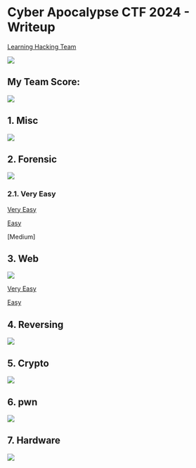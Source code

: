 # Cyber Apocalypse CTF 2024 -  Writeup
 
[Learning Hacking Team](https://ctf.hackthebox.com/team/overview/163443)

![](./Source/Image/TeamProfile.PNG)

## My Team Score:

![](./Source/Image/Result.PNG)

## 1. Misc

![](./Source/Image/1_Misc_.PNG)

## 2. Forensic

![](./Source/Image/2_Forenscis.PNG)

### 2.1. Very Easy
[Very Easy](https://github.com/DoNCCong/Cyber-Apocalypse-CTF-2024/tree/9ab7bd49df174b1e0f9c9368f6efbb6c9c3761b9/2.%20Forensics/1.%20Very%20Easy)

[Easy](https://github.com/DoNCCong/Cyber-Apocalypse-CTF-2024/tree/c5e1b9dd2cbe494166640c96f2d23cb6b3b5d0d2/2.%20Forensics/2.%20Easy)

[Medium]

## 3. Web

![](./Source/Image/3_Web.PNG)

[Very Easy](https://github.com/DoNCCong/Cyber-Apocalypse-CTF-2024/tree/4cd8cddf14ee27f3907fe9c9986135d85113bf1d/3.%20Web/1.%20Very%20Easy)

[Easy](https://github.com/DoNCCong/Cyber-Apocalypse-CTF-2024/tree/4cd8cddf14ee27f3907fe9c9986135d85113bf1d/3.%20Web/2.%20Easy)

## 4. Reversing

![](./Source/Image/4_Reversing.PNG)

## 5. Crypto

![](./Source/Image/5_Crypto.PNG)

## 6. pwn

![](./Source/Image/6_pwn.PNG)

## 7. Hardware

![](./Source/Image/7_Hardware.PNG)
